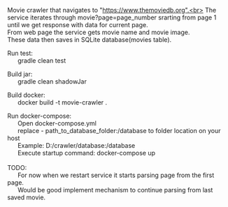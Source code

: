 Movie crawler that navigates to "https://www.themoviedb.org".<br>
The service iterates through movie?page=page_number srarting from page 1 until we get response with data for current page.<br>
From web page the service gets movie name and movie image.<br>
These data then saves in SQLite database(movies table).<br>


Run test:<br>
&nbsp;&nbsp;&nbsp;&nbsp;&nbsp;&nbsp;gradle clean test

Build jar:<br>
&nbsp;&nbsp;&nbsp;&nbsp;&nbsp;&nbsp;gradle clean shadowJar

Build docker:<br>
&nbsp;&nbsp;&nbsp;&nbsp;&nbsp;&nbsp;docker build -t movie-crawler .

Run docker-compose:<br>
&nbsp;&nbsp;&nbsp;&nbsp;&nbsp;&nbsp;Open docker-compose.yml <br>
&nbsp;&nbsp;&nbsp;&nbsp;&nbsp;&nbsp;replace - path_to_database_folder:/database to folder location on your host <br>
&nbsp;&nbsp;&nbsp;&nbsp;&nbsp;&nbsp;Example: D:/crawler/database:/database <br>
&nbsp;&nbsp;&nbsp;&nbsp;&nbsp;&nbsp;Execute startup command: docker-compose up<br>
<br>
TODO:<br>
&nbsp;&nbsp;&nbsp;&nbsp;&nbsp;&nbsp;For now when we restart service it starts parsing page from the first page.<br>
&nbsp;&nbsp;&nbsp;&nbsp;&nbsp;&nbsp;Would be good implement mechanism to continue parsing from last saved movie.
